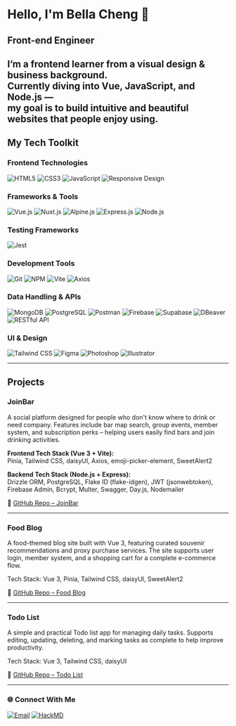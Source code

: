 # Hello, I'm Bella Cheng 👋 

##  Front-end Engineer
I’m a frontend learner from a visual design & business background.  
Currently diving into Vue, JavaScript, and Node.js —  
my goal is to build intuitive and beautiful websites that people enjoy using.
---

## My Tech Toolkit

### Frontend Technologies
![HTML5](https://img.shields.io/badge/HTML5-E34F26?style=for-the-badge&logo=html5&logoColor=white)
![CSS3](https://img.shields.io/badge/CSS3-1572B6?style=for-the-badge&logo=css3&logoColor=white)
![JavaScript](https://img.shields.io/badge/JavaScript-F7DF1E?style=for-the-badge&logo=javascript&logoColor=black)
![Responsive Design](https://img.shields.io/badge/RWD-Responsive-blue?style=for-the-badge)

### Frameworks & Tools
![Vue.js](https://img.shields.io/badge/Vue.js-4FC08D?style=for-the-badge&logo=vue.js&logoColor=white)
![Nuxt.js](https://img.shields.io/badge/Nuxt.js-00DC82?style=for-the-badge&logo=nuxtdotjs&logoColor=white)
![Alpine.js](https://img.shields.io/badge/Alpine.js-8BC0D0?style=for-the-badge&logo=alpine.js&logoColor=white)
![Express.js](https://img.shields.io/badge/Express.js-000000?style=for-the-badge&logo=express&logoColor=white)
![Node.js](https://img.shields.io/badge/Node.js-339933?style=for-the-badge&logo=node.js&logoColor=white)

### Testing Frameworks
![Jest](https://img.shields.io/badge/Jest-C21325?style=for-the-badge&logo=jest&logoColor=white)

### Development Tools
![Git](https://img.shields.io/badge/Git-F05032?style=for-the-badge&logo=git&logoColor=white)
![NPM](https://img.shields.io/badge/NPM-CB3837?style=for-the-badge&logo=npm&logoColor=white)
![Vite](https://img.shields.io/badge/Vite-646CFF?style=for-the-badge&logo=vite&logoColor=white)
![Axios](https://img.shields.io/badge/Axios-5A29E4?style=for-the-badge&logo=axios&logoColor=white)

### 	Data Handling & APIs
![MongoDB](https://img.shields.io/badge/MongoDB-47A248?style=for-the-badge&logo=mongodb&logoColor=white)
![PostgreSQL](https://img.shields.io/badge/PostgreSQL-4169E1?style=for-the-badge&logo=postgresql&logoColor=white)
![Postman](https://img.shields.io/badge/Postman-FF6C37?style=for-the-badge&logo=postman&logoColor=white)
![Firebase](https://img.shields.io/badge/Firebase-FFCA28?style=for-the-badge&logo=firebase&logoColor=black)
![Supabase](https://img.shields.io/badge/Supabase-3ECF8E?style=for-the-badge&logo=supabase&logoColor=white)
![DBeaver](https://img.shields.io/badge/DBeaver-579ACE?style=for-the-badge&logo=dbeaver&logoColor=white)
![RESTful API](https://img.shields.io/badge/RESTful_API-008080?style=for-the-badge)

### UI & Design
![Tailwind CSS](https://img.shields.io/badge/Tailwind_CSS-06B6D4?style=for-the-badge&logo=tailwind-css&logoColor=white)
![Figma](https://img.shields.io/badge/Figma-F24E1E?style=for-the-badge&logo=figma&logoColor=white)
![Photoshop](https://img.shields.io/badge/Photoshop-31A8FF?style=for-the-badge&logo=adobe-photoshop&logoColor=white)
![Illustrator](https://img.shields.io/badge/Illustrator-FF9A00?style=for-the-badge&logo=adobe-illustrator&logoColor=white)

---

## Projects
### JoinBar
A social platform designed for people who don't know where to drink or need company.
Features include bar map search, group events, member system, and subscription perks – helping users easily find bars and join drinking activities.

**Frontend Tech Stack (Vue 3 + Vite):**  
Pinia, Tailwind CSS, daisyUI, Axios, emoji-picker-element, SweetAlert2

**Backend Tech Stack (Node.js + Express):**  
Drizzle ORM, PostgreSQL, Flake ID (flake-idgen), JWT (jsonwebtoken),  
Firebase Admin, Bcrypt, Multer, Swagger, Day.js, Nodemailer


🔗 [GitHub Repo – JoinBar](https://github.com/JoinBar-project)

---

### Food Blog
A food-themed blog site built with Vue 3, featuring curated souvenir recommendations and proxy purchase services.
The site supports user login, member system, and a shopping cart for a complete e-commerce flow.

Tech Stack:
Vue 3, Pinia, Tailwind CSS, daisyUI, SweetAlert2

🔗 [GitHub Repo – Food Blog](https://github.com/Bella-Cheng/food-blog)

---

### Todo List
A simple and practical Todo list app for managing daily tasks.
Supports editing, updating, deleting, and marking tasks as complete to help 
improve productivity.

Tech Stack:
Vue 3, Tailwind CSS, daisyUI

🔗 [GitHub Repo – Todo List](https://github.com/Bella-Cheng/Todo-List)

---

### 🌐 Connect With Me

[![Email](https://img.shields.io/badge/Email-D14836?style=for-the-badge&logo=gmail&logoColor=white)](mailto:dhp951320@gmail.com)
[![HackMD](https://img.shields.io/badge/HackMD-00C792?style=for-the-badge&logo=hackmd&logoColor=white)](https://hackmd.io/@BellaCheng)


